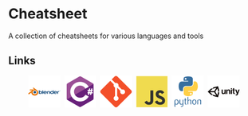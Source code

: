 # Cheatsheet

A collection of cheatsheets for various languages and tools

## Links

<div align="center">
  <a href="../main/blender/README.md"><img src="https://github.com/devicons/devicon/blob/master/icons/blender/blender-original-wordmark.svg" title="Blender" alt="Blender" width="64" height="64"></a>&nbsp;
  <a href="../main/csharp/README.md"><img src="https://github.com/devicons/devicon/blob/master/icons/csharp/csharp-original.svg" title="C#" alt="C#" width="64" height="64"></a>&nbsp;
  <a href="../main/git/README.md"><img src="https://github.com/devicons/devicon/blob/master/icons/git/git-plain.svg" title="Git" alt="Git" width="64" height="64"></a>&nbsp;
  <a href="../main/javascript/README.md"><img src="https://github.com/devicons/devicon/blob/master/icons/javascript/javascript-original.svg" title="JavaScript" alt="JavaScript" width="64" height="64"></a>&nbsp;
  <a href="../main/python/README.md"><img src="https://github.com/devicons/devicon/blob/master/icons/python/python-original-wordmark.svg" title="Python" alt="Python" width="64" height="64"></a>&nbsp;
  <a href="../main/unity/README.md"><img src="https://github.com/devicons/devicon/blob/master/icons/unity/unity-original-wordmark.svg" title="Unity" alt="Unity" width="64" height="64"></a>
</div>
